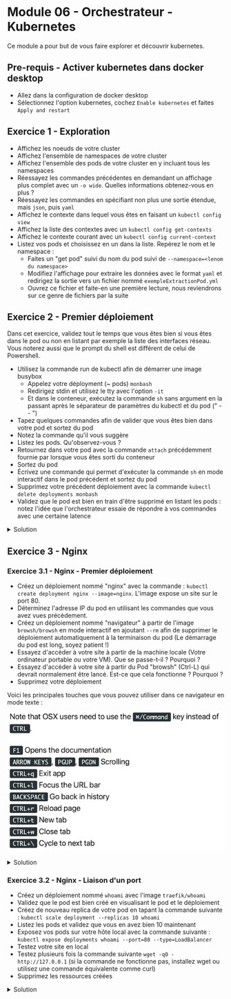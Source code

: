# Module 06 - Orchestrateur - Kubernetes

Ce module a pour but de vous faire explorer et découvrir kubernetes.

## Pre-requis - Activer kubernetes dans docker desktop

- Allez dans la configuration de docker desktop
- Sélectionnez l'option kubernetes, cochez `Enable kubernetes` et faites `Apply and restart`

## Exercice 1 - Exploration

- Affichez les noeuds de votre cluster
- Affichez l'ensemble de namespaces de votre cluster
- Affichez l'ensemble des pods de votre cluster en y incluant tous les namespaces
- Réessayez les commandes précédentes en demandant un affichage plus complet avec un `-o wide`. Quelles informations obtenez-vous en plus ?
- Réessayez les commandes en spécifiant non plus une sortie étendue, mais `json`, puis `yaml`
- Affichez le contexte dans lequel vous êtes en faisant un ```kubectl config view```
- Affichez la liste des contextes avec un `kubectl config get-contexts`
- Affichez le contexte courant avec un `kubectl config current-context`
- Listez vos pods et choisissez en un dans la liste. Repérez le nom et le namespace :
  - Faites un "get pod" suivi du nom du pod suivi de `--namespace=<lenom du namespace>`
  - Modifiez l'affichage pour extraire les données avec le format `yaml` et redirigez la sortie vers un fichier nommé `exempleExtractionPod.yml`
  - Ouvrez ce fichier et faite-en une première lecture, nous reviendrons sur ce genre de fichiers par la suite

## Exercice 2 - Premier déploiement

Dans cet exercice, validez tout le temps que vous êtes bien si vous êtes dans le pod ou non en listant par exemple la liste des interfaces réseau. Vous noterez aussi que le prompt du shell est différent de celui de Powershell.

- Utilisez la commande run de kubectl afin de démarrer une image busybox
  - Appelez votre déployment (~ pods) `monbash`
  - Redirigez stdin et utilisez le tty avec l'option `-it`
  - Et dans le conteneur, exécutez la commande `sh` sans argument en la passant après le séparateur de paramètres du kubectl et du pod (" -- ")
- Tapez quelques commandes afin de valider que vous êtes bien dans votre pod et sortez du pod
- Notez la commande qu'il vous suggère
- Listez les pods. Qu'observez-vous ?
- Retournez dans votre pod avec la commande `attach` précédemment fournie par lorsque vous êtes sorti du conteneur
- Sortez du pod
- Écrivez une commande qui permet d'exécuter la commande `sh` en mode interactif dans le pod précédent et sortez du pod
- Supprimez votre précédent déploiement avec la commande `kubectl delete deployments monbash`
- Validez que le pod est bien en train d'être supprimé en listant les pods : notez l'idée que l'orchestrateur essaie de répondre à vos commandes avec une certaine latence

<details>
    <summary>Solution</summary>

```bash
kubectl run monbash --image=busybox -it -- sh
kubectl get pods -o wide
kubectl attach monbash-78c9b77fb9-wb27p -c monbash -i -t
kubectl exec monbash-78c9b77fb9-wb27p -it -- sh
```

</details>

## Exercice 3 - Nginx

### Exercice 3.1 - Nginx - Premier déploiement

- Créez un déploiement nommé "nginx" avec la commande : ```kubectl create deployment nginx --image=nginx```. L'image expose un site sur le port 80.
- Déterminez l'adresse IP du pod en utilisant les commandes que vous avez vues précèdement.
- Créez un déploiement nommé "navigateur" à partir de l'image `browsh/browsh` en mode interactif en ajoutant `--rm` afin de supprimer le déploiement automatiquement à la terminaison du pod (Le démarrage du pod est long, soyez patient !)
- Essayez d'accéder à votre site à partir de la machine locale (Votre ordinateur portable ou votre VM). Que se passe-t-il ? Pourquoi ?
- Essayez d'accéder à votre site à partir du Pod "browsh" (Ctrl-L) qui devrait normalement être lancé. Est-ce que cela fonctionne ? Pourquoi ?
- Supprimez votre déploiement

Voici les principales touches que vous pouvez utiliser dans ce navigateur en mode texte :

![Commandes Browsh](img/browsh_cmd.png)

<details>
    <summary>Solution</summary>

```bash
kubectl create deployment nginx --image=nginx
kubectl get pods -o wide # récupération de l'adresse IP du Pod.
kubectl run navigateur --image=browsh/browsh -it --rm
kubectl delete deployment nginx
```

</details>

### Exercice 3.2 - Nginx - Liaison d'un port

- Créez un déploiement nommé `whoami` avec l'image `traefik/whoami`
- Validez que le pod est bien créé en visualisant le pod et le déploiement
- Créez de nouveau replica de votre pod en tapant la commande suivante : ```kubectl scale deployment --replicas 10 whoami```
- Listez les pods et validez que vous en avez bien 10 maintenant
- Exposez vos pods sur votre hôte local avec la commande suivante : ```kubectl expose deployments whoami --port=80 --type=LoadBalancer```
- Testez votre site en local
- Testez plusieurs fois la commande suivante `wget -qO - http://127.0.0.1` (si la commande ne fonctionne pas, installez wget ou utilisez une commande équivalente comme curl)
- Supprimez les ressources créées

<details>
    <summary>Solution</summary>

```bash
kubectl create deployment whoami --image=traefik/whoami
kubectl get pods -o wide
kubectl get deployments -o wide
kubectl scale deployment --replicas 10 whoami
kubectl expose deployments whoami --port=80 --type=LoadBalancer
kubectl delete services whoami
kubectl delete deployment whoami
```

</details>
